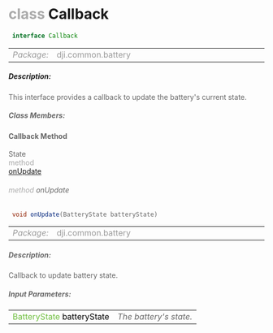<div class="article"><h1 ><font color="#AAA">class </font>Callback</h1></div>

~~~java
 interface Callback 
~~~

<html><table class="table-supportedby"><tr valign="top"><td width=15%><font color="#999"><i>Package:</i></td><td width=85%><font color="#999">dji.common.battery</td></tr></table></html>



##### Description:



<font color="#666">This interface provides a callback to update the battery's current state.



##### Class Members:



#### Callback Method

<div class="api-row" id="djibattery_updatebatterystate"><div class="api-col left">State</div><div class="api-col middle" style="color:#AAA">method</div><div class="api-col right"><a class="trigger" href="#djibattery_updatebatterystate_inline">onUpdate</a></div></div><div class="inline-doc" id="djibattery_updatebatterystate_inline"

><div class="article"><h6 ><font color="#AAA">method </font>onUpdate</h6></div>

~~~java
 void onUpdate(BatteryState batteryState)
~~~

<html><table class="table-supportedby"><tr valign="top"><td width=15%><font color="#999"><i>Package:</i></td><td width=85%><font color="#999">dji.common.battery</td></tr></table></html>



##### Description:



<font color="#666">Callback to update battery state.



##### Input Parameters:

<html><table class="table-inline-parameters"><tr valign="top"><td><font color="#70BF41">BatteryState <font color="#000">batteryState</td><td><font color="#666"><i>The battery's state.</i></td></tr></table></html></div>


